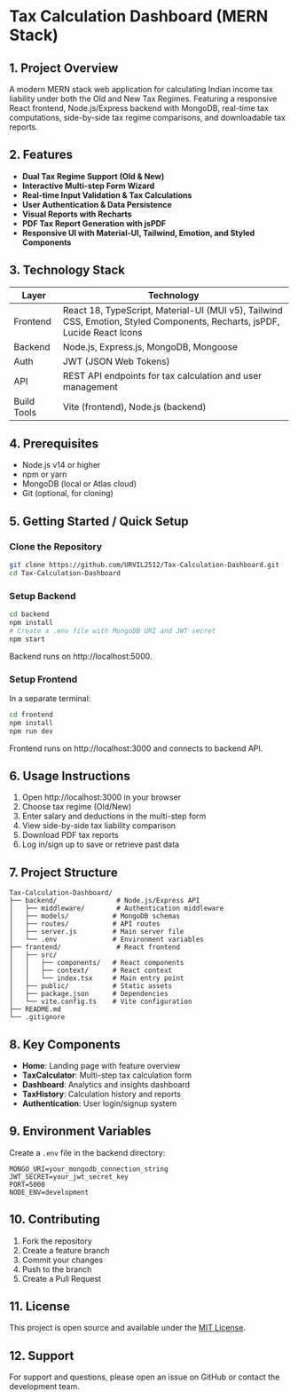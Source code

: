 # Tax Calculation Dashboard (MERN Stack)

## 1. Project Overview
A modern MERN stack web application for calculating Indian income tax liability under both the Old and New Tax Regimes. Featuring a responsive React frontend, Node.js/Express backend with MongoDB, real-time tax computations, side-by-side tax regime comparisons, and downloadable tax reports.

## 2. Features
- **Dual Tax Regime Support (Old & New)**
- **Interactive Multi-step Form Wizard**
- **Real-time Input Validation & Tax Calculations**
- **User Authentication & Data Persistence**
- **Visual Reports with Recharts**
- **PDF Tax Report Generation with jsPDF**
- **Responsive UI with Material-UI, Tailwind, Emotion, and Styled Components**

## 3. Technology Stack
| Layer | Technology |
|-------|------------|
| Frontend | React 18, TypeScript, Material-UI (MUI v5), Tailwind CSS, Emotion, Styled Components, Recharts, jsPDF, Lucide React Icons |
| Backend | Node.js, Express.js, MongoDB, Mongoose |
| Auth | JWT (JSON Web Tokens) |
| API | REST API endpoints for tax calculation and user management |
| Build Tools | Vite (frontend), Node.js (backend) |

## 4. Prerequisites
- Node.js v14 or higher
- npm or yarn
- MongoDB (local or Atlas cloud)
- Git (optional, for cloning)

## 5. Getting Started / Quick Setup

### Clone the Repository
```bash
git clone https://github.com/URVIL2512/Tax-Calculation-Dashboard.git
cd Tax-Calculation-Dashboard
```

### Setup Backend
```bash
cd backend
npm install
# Create a .env file with MongoDB URI and JWT secret
npm start
```
Backend runs on http://localhost:5000.

### Setup Frontend
In a separate terminal:
```bash
cd frontend
npm install
npm run dev
```
Frontend runs on http://localhost:3000 and connects to backend API.

## 6. Usage Instructions
1. Open http://localhost:3000 in your browser
2. Choose tax regime (Old/New)
3. Enter salary and deductions in the multi-step form
4. View side-by-side tax liability comparison
5. Download PDF tax reports
6. Log in/sign up to save or retrieve past data

## 7. Project Structure
```
Tax-Calculation-Dashboard/
├── backend/               # Node.js/Express API
│   ├── middleware/        # Authentication middleware
│   ├── models/           # MongoDB schemas
│   ├── routes/           # API routes
│   ├── server.js         # Main server file
│   └── .env              # Environment variables
├── frontend/              # React frontend
│   ├── src/
│   │   ├── components/   # React components
│   │   ├── context/      # React context
│   │   └── index.tsx     # Main entry point
│   ├── public/           # Static assets
│   ├── package.json      # Dependencies
│   └── vite.config.ts    # Vite configuration
├── README.md
└── .gitignore
```

## 8. Key Components
- **Home**: Landing page with feature overview
- **TaxCalculator**: Multi-step tax calculation form
- **Dashboard**: Analytics and insights dashboard
- **TaxHistory**: Calculation history and reports
- **Authentication**: User login/signup system

## 9. Environment Variables
Create a `.env` file in the backend directory:
```env
MONGO_URI=your_mongodb_connection_string
JWT_SECRET=your_jwt_secret_key
PORT=5000
NODE_ENV=development
```

## 10. Contributing
1. Fork the repository
2. Create a feature branch
3. Commit your changes
4. Push to the branch
5. Create a Pull Request

## 11. License
This project is open source and available under the [MIT License](LICENSE).

## 12. Support
For support and questions, please open an issue on GitHub or contact the development team.
